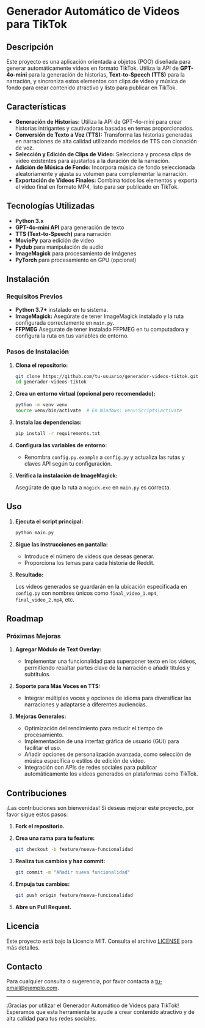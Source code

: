 # Generador Automático de Videos para TikTok

## Descripción

Este proyecto es una aplicación orientada a objetos (POO) diseñada para generar automáticamente videos en formato TikTok. Utiliza la API de **GPT-4o-mini** para la generación de historias, **Text-to-Speech (TTS)** para la narración, y sincroniza estos elementos con clips de video y música de fondo para crear contenido atractivo y listo para publicar en TikTok.

## Características

- **Generación de Historias:** Utiliza la API de GPT-4o-mini para crear historias intrigantes y cautivadoras basadas en temas proporcionados.
- **Conversión de Texto a Voz (TTS):** Transforma las historias generadas en narraciones de alta calidad utilizando modelos de TTS con clonación de voz.
- **Selección y Edición de Clips de Video:** Selecciona y procesa clips de video existentes para ajustarlos a la duración de la narración.
- **Adición de Música de Fondo:** Incorpora música de fondo seleccionada aleatoriamente y ajusta su volumen para complementar la narración.
- **Exportación de Videos Finales:** Combina todos los elementos y exporta el video final en formato MP4, listo para ser publicado en TikTok.

## Tecnologías Utilizadas

- **Python 3.x**
- **GPT-4o-mini API** para generación de texto
- **TTS (Text-to-Speech)** para narración
- **MoviePy** para edición de video
- **Pydub** para manipulación de audio
- **ImageMagick** para procesamiento de imágenes
- **PyTorch** para procesamiento en GPU (opcional)

## Instalación

### Requisitos Previos

- **Python 3.7+** instalado en tu sistema.
- **ImageMagick:** Asegúrate de tener ImageMagick instalado y la ruta configurada correctamente en `main.py`.
- **FFPMEG** Asegurate de tener instalado FFPMEG en tu computadora y configura la ruta en tus variables de entorno.

### Pasos de Instalación

1. **Clona el repositorio:**

    ```bash
    git clone https://github.com/tu-usuario/generador-videos-tiktok.git
    cd generador-videos-tiktok
    ```

2. **Crea un entorno virtual (opcional pero recomendado):**

    ```bash
    python -m venv venv
    source venv/bin/activate  # En Windows: venv\Scripts\activate
    ```

3. **Instala las dependencias:**

    ```bash
    pip install -r requirements.txt
    ```

4. **Configura las variables de entorno:**

    - Renombra `config.py.example` a `config.py` y actualiza las rutas y claves API según tu configuración.

5. **Verifica la instalación de ImageMagick:**

    Asegúrate de que la ruta a `magick.exe` en `main.py` es correcta.

## Uso

1. **Ejecuta el script principal:**

    ```bash
    python main.py
    ```

2. **Sigue las instrucciones en pantalla:**

    - Introduce el número de videos que deseas generar.
    - Proporciona los temas para cada historia de Reddit.

3. **Resultado:**

    Los videos generados se guardarán en la ubicación especificada en `config.py` con nombres únicos como `final_video_1.mp4`, `final_video_2.mp4`, etc.

## Roadmap

### Próximas Mejoras

1. **Agregar Módulo de Text Overlay:**
    - Implementar una funcionalidad para superponer texto en los videos, permitiendo resaltar partes clave de la narración o añadir títulos y subtítulos.

2. **Soporte para Más Voces en TTS:**
    - Integrar múltiples voces y opciones de idioma para diversificar las narraciones y adaptarse a diferentes audiencias.

3. **Mejoras Generales:**
    - Optimización del rendimiento para reducir el tiempo de procesamiento.
    - Implementación de una interfaz gráfica de usuario (GUI) para facilitar el uso.
    - Añadir opciones de personalización avanzada, como selección de música específica o estilos de edición de video.
    - Integración con APIs de redes sociales para publicar automáticamente los videos generados en plataformas como TikTok.

## Contribuciones

¡Las contribuciones son bienvenidas! Si deseas mejorar este proyecto, por favor sigue estos pasos:

1. **Fork el repositorio.**
2. **Crea una rama para tu feature:**

    ```bash
    git checkout -b feature/nueva-funcionalidad
    ```

3. **Realiza tus cambios y haz commit:**

    ```bash
    git commit -m "Añadir nueva funcionalidad"
    ```

4. **Empuja tus cambios:**

    ```bash
    git push origin feature/nueva-funcionalidad
    ```

5. **Abre un Pull Request.**

## Licencia

Este proyecto está bajo la Licencia MIT. Consulta el archivo [LICENSE](LICENSE) para más detalles.

## Contacto

Para cualquier consulta o sugerencia, por favor contacta a [tu-email@ejemplo.com](mailto:tu-email@ejemplo.com).

---

¡Gracias por utilizar el Generador Automático de Videos para TikTok! Esperamos que esta herramienta te ayude a crear contenido atractivo y de alta calidad para tus redes sociales.
